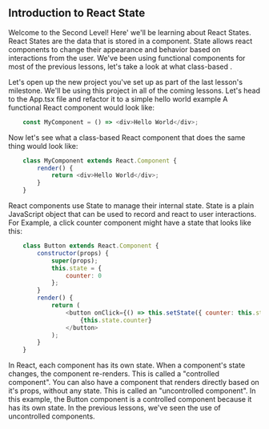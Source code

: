 ## Introduction to React State

Welcome to the Second Level! Here' we'll be learning about React States. React States are the data that is stored in a component. State allows react components to change their appearance and behavior based on interactions from the user. We've been using functional components for most of the previous lessons, let's take a look at what class-based . 


Let's open up the new project you've set up as part of the last lesson's milestone. We'll be using this project in all of the coming lessons. Let's head to the App.tsx file and refactor it to a simple hello world example A functional React component would look like:

```js
    const MyComponent = () => <div>Hello World</div>;
```
Now let's see what a class-based React component that does the same thing would look like:

```js
    class MyComponent extends React.Component {
        render() {
            return <div>Hello World</div>;
        }
    }
```

React components use State to manage their internal state. State is a plain JavaScript object that can be used to record and react to user interactions. For Example, a click counter component might have a state that looks like this:

```js
    class Button extends React.Component {
        constructor(props) {
            super(props);
            this.state = {
                counter: 0
            };
        }
        render() {
            return (
                <button onClick={() => this.setState({ counter: this.state.counter + 1 })}>
                    {this.state.counter}
                </button>
            );
        }
    }
```

In React, each component has its own state. When a component's state changes, the component re-renders. This is called a "controlled component". You can also have a component that renders directly based on it's props, without any state. This is called an "uncontrolled component". In this example, the Button component is a controlled component because it has its own state. In the previous lessons, we've seen the use of uncontrolled components.
